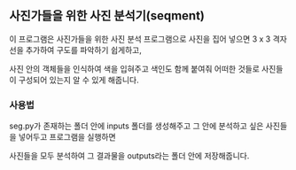 ## 사진가들을 위한 사진 분석기(seqment)

이 프로그램은 사진가들을 위한 사진 분석 프로그램으로 사진을 집어 넣으면 3 x 3 격자선을 추가하여 구도를 파악하기 쉽게하고,

사진 안의 객체들을 인식하여 색을 입혀주고 색인도 함께 붙여줘 어떠한 것들로 사진들이 구성되어 있는지 알 수 있게 해줍니다.

### 사용법
seg.py가 존재하는 폴더 안에 inputs 폴더를 생성해주고 그 안에 분석하고 싶은 사진들을 넣어두고 프로그램을 실행하면

사진들을 모두 분석하여 그 결과물을 outputs라는 폴더 안에 저장해줍니다.

